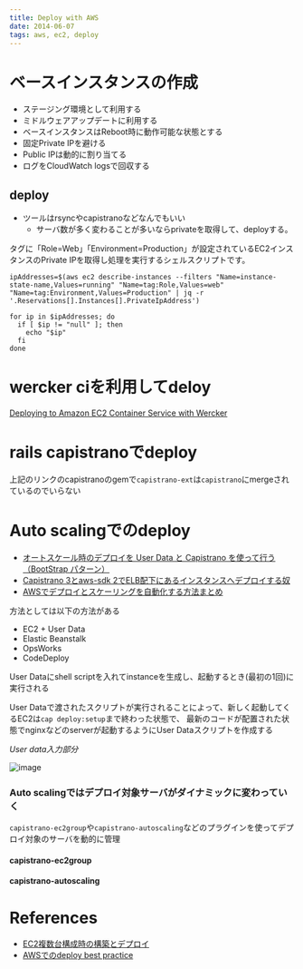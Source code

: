 ```yaml
---
title: Deploy with AWS
date: 2014-06-07
tags: aws, ec2, deploy
---
```


# ベースインスタンスの作成

+ ステージング環境として利用する
+ ミドルウェアアップデートに利用する
+ ベースインスタンスはReboot時に動作可能な状態とする
+ 固定Private IPを避ける
+ Public IPは動的に割り当てる
+ ログをCloudWatch logsで回収する

## deploy

+ ツールはrsyncやcapistranoなどなんでもいい
  + サーバ数が多く変わることが多いならprivateを取得して、deployする。


タグに「Role=Web」「Environment=Production」が設定されているEC2インスタンスのPrivate IPを取得し処理を実行するシェルスクリプトです。

```
ipAddresses=$(aws ec2 describe-instances --filters "Name=instance-state-name,Values=running" "Name=tag:Role,Values=web"  "Name=tag:Environment,Values=Production" | jq -r '.Reservations[].Instances[].PrivateIpAddress')

for ip in $ipAddresses; do
  if [ $ip != "null" ]; then
    echo "$ip"
  fi
done
```

# wercker ciを利用してdeloy

[Deploying to Amazon EC2 Container Service with Wercker](http://blog.wercker.com/2015/10/02/Deploying-to-ECS-with-Wercker.html)


# rails capistranoでdeploy

上記のリンクのcapistranoのgemで`capistrano-ext`は`capistrano`にmergeされているのでいらない


# Auto scalingでのdeploy

+ [オートスケール時のデプロイを User Data と Capistrano を使って行う（BootStrap パターン）](http://dev.classmethod.jp/cloud/auto-scaling-deploy-userdata-capistrano/)
+ [Capistrano 3とaws-sdk 2でELB配下にあるインスタンスへデプロイする奴](http://qiita.com/anoworl/items/52dfc2d286110fd10a19)
+ [AWSでデプロイとスケーリングを自動化する方法まとめ](http://qiita.com/hiro_koba/items/eb438945d64c3d765e04)

方法としては以下の方法がある

+ EC2 + User Data
+ Elastic Beanstalk
+ OpsWorks
+ CodeDeploy

User Dataにshell scriptを入れてinstanceを生成し、起動するとき(最初の1回)に実行される

User Dataで渡されたスクリプトが実行されることによって、新しく起動してくるEC2は`cap deploy:setup`まで終わった状態で、
最新のコードが配置された状態でnginxなどのserverが起動するようにUser Dataスクリプトを作成する


*User data入力部分*

![image](http://lunchmate-blog.s3.amazonaws.com/blog-image/2014-06-07/aws-user-data.png)


### Auto scalingではデプロイ対象サーバがダイナミックに変わっていく

`capistrano-ec2group`や`capistrano-autoscaling`などのプラグインを使ってデプロイ対象のサーバを動的に管理


#### capistrano-ec2group

#### capistrano-autoscaling

# References

+ [EC2複数台構成時の構築とデプロイ](http://dev.classmethod.jp/cloud/aws/deployment-to-ec2-instances/)
+ [AWSでのdeploy best practice](http://www.slideshare.net/AmazonWebServicesJapan/20130506-23096544)
